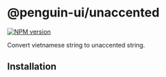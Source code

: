 # @penguin-ui/unaccented

<a href="https://npmjs.org/package/@penguin-ui/unaccented"><img alt="NPM version" src="https://img.shields.io/npm/v/@penguin-ui/unaccented.svg" /></a>

Convert vietnamese string to unaccented string.

## Installation

